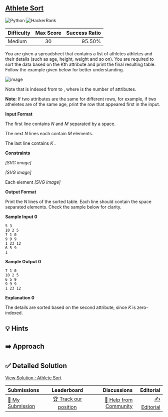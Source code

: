 ## [Athlete Sort](https://www.hackerrank.com/challenges/python-sort-sort)

![Python](https://img.shields.io/badge/python-3670A0?style=for-the-badge&logo=python&logoColor=ffdd54) ![HackerRank](https://img.shields.io/badge/-Hackerrank-2EC866?style=for-the-badge&logo=HackerRank&logoColor=white)

| Difficulty | Max Score | Success Ratio |
| :--------- | :-------: | ------------: |
| Medium     |    30     |        95.50% |

You are given a spreadsheet that contains a list of  athletes athletes and their details (such as age, height, weight and so on). You are required to sort the data based on the  *K*th attribute and print the final resulting table. Follow the example given below for better understanding. 


![image](https://s3.amazonaws.com/hr-assets/0/1514874268-6fabad07aa-AthleteSort2.png)


Note that  is indexed from  to , where  is the number of attributes. 


**Note**: If two attributes are the same for different rows, for example, if two atheletes are of the same age, print the row that appeared first in the input.

**Input Format**

The first line contains  *N*  and  *M*  separated by a space.   

The next  *N*  lines each contain  *M*  elements.   

The last line contains  *K* . 

**Constraints**

 *[SVG image]*    

 *[SVG image]*    

Each element  *[SVG image]* 

**Output Format**

Print the  *N*  lines of the sorted table. Each line should contain the space separated elements. Check the sample below for clarity. 

**Sample Input 0**


```
5 3
10 2 5
7 1 0
9 9 9
1 23 12
6 5 9
1

```

**Sample Output 0**


```
7 1 0
10 2 5
6 5 9
9 9 9
1 23 12

```

**Explanation 0**

The details are sorted based on the second attribute, since  *K*  is zero-indexed. 


## 💡 Hints 

## ➡️ Approach 

## ✅ Detailed Solution
[View Solution : Athlete Sort](./athlete_sort.py)

| Submissions                                                                           |                                        Leaderboard                                         |                                                                           Discussions |                                                                       Editorial |
| :------------------------------------------------------------------------------------ | :----------------------------------------------------------------------------------------: | ------------------------------------------------------------------------------------: | ------------------------------------------------------------------------------: |
| [📝 My Submission](https://www.hackerrank.com/challenges/python-sort-sort/submissions) | [🏆 Track our position](https://www.hackerrank.com/challenges/python-sort-sort/leaderboard) | [🤔 Help from Community](https://www.hackerrank.com/challenges/python-sort-sort/forum) | [✍️ Editorial](https://www.hackerrank.com/challenges/python-sort-sort/editorial) |

